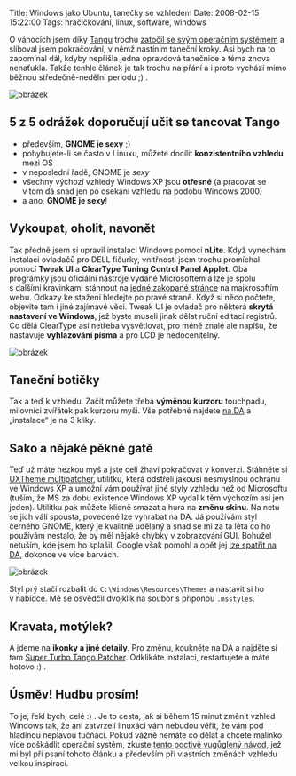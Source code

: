 Title: Windows jako Ubuntu, tanečky se vzhledem
Date: 2008-02-15 15:22:00
Tags: hračičkování, linux, software, windows

O vánocích jsem díky [Tangu](http://tango.freedesktop.org/) trochu [zatočil se svým operačním systémem]({filename}2007-12-28_tango-s-okny.md) a sliboval jsem pokračování, v němž nastíním taneční kroky. Asi bych na to zapomínal dál, kdyby nepřišla jedna opravdová tanečnice a téma znova nenaťukla. Takže tenhle článek je tak trochu na přání a i proto vychází mimo běžnou středečně-nedělní periodu ;) .

![obrázek]({static}/images/39.jpg)

## 5 z 5 odrážek doporučují učit se tancovat Tango

-   především, **GNOME je sexy** ;)
-   pohybujete-li se často v Linuxu, můžete docílit **konzistentního vzhledu** mezi OS
-   v neposlední řadě, GNOME je *sexy*
-   všechny výchozí vzhledy Windows XP jsou **otřesné** (a pracovat se v tom dá snad jen po osekání vzhledu na podobu Windows 2000)
-   a ano, **GNOME je sexy**!

## Vykoupat, oholit, navonět

Tak předně jsem si upravil instalaci Windows pomocí **nLite**. Když vynechám instalaci ovladačů pro DELL fičurky, vnitřnosti jsem trochu promíchal pomocí **Tweak UI** a **ClearType Tuning Control Panel Applet**. Oba prográmky jsou oficiální nástroje vydané Microsoftem a lze je spolu s dalšími kravinkami stáhnout na [jedné zakopané stránce](http://www.microsoft.com/windowsxp/downloads/powertoys/xppowertoys.mspx) na majkrosoftím webu. Odkazy ke stažení hledejte po pravé straně. Když si něco počtete, objevíte tam i jiné zajímavé věci. Tweak UI je ovladač pro některá **skrytá nastavení ve Windows**, jež byste museli jinak dělat ruční editací registrů. Co dělá ClearType asi netřeba vysvětlovat, pro méně znalé ale napíšu, že nastavuje **vyhlazování písma** a pro LCD je nedocenitelný.

![obrázek]({static}/images/40.jpg)

## Taneční botičky

Tak a teď k vzhledu. Začít můžete třeba **výměnou kurzoru** touchpadu, milovníci zvířátek pak kurzoru myši. Vše potřebné
najdete [na DA](http://nordlicht.deviantart.com/art/Ubuntu-quot-Human-quot-Cursors-35930998) a „instalace“ je na 3 kliky.

## Sako a nějaké pěkné gatě

Teď už máte hezkou myš a jste celí žhaví pokračovat v konverzi. Stáhněte si [UXTheme multipatcher](http://www.softpedia.com/get/System/OS-Enhancements/UXTheme-MultiPatcher.shtml), utilitku, která odstřelí jakousi nesmyslnou ochranu ve Windows XP a umožní vám používat jiné styly vzhledu než od Microsoftu (tuším, že MS za dobu existence Windows XP vydal k těm výchozím asi jen jeden). Utilitku pak můžete klidně smazat a hurá na **změnu skinu**. Na netu se jich válí spousta, povedené lze vyhrabat na DA. Já používám styl černého GNOME, který je kvalitně udělaný a snad se mi za ta léta co ho používám nestalo, že by měl nějaké chybky v zobrazování GUI. Bohužel netuším, kde jsem ho splašil. Google však pomohl a opět jej [lze spatřit na DA](http://hsn.deviantart.com/art/Clearlooks-0-6-Black-31325014?offset=40), dokonce ve více barvách.

![obrázek]({static}/images/41.jpg)

Styl prý stačí rozbalit do `C:\Windows\Resources\Themes` a nastavit si ho v nabídce. Mě se osvědčil dvojklik na soubor s příponou `.msstyles`.

## Kravata, motýlek?

A jdeme na **ikonky a jiné detaily**. Pro změnu, koukněte na DA a najděte si tam [Super Turbo Tango Patcher](http://www.deviantart.com/deviation/27940418/). Odklikáte instalaci, restartujete a máte hotovo :) .

## Úsměv! Hudbu prosím!

To je, řekl bych, celé :) . Je to cesta, jak si během 15 minut změnit vzhled Windows tak, že ani zatvrzelí linuxáci vám nebudou věřit, že vám pod hladinou neplavou tučňáci. Pokud vážně nemáte co dělat a chcete malinko více poškádlit operační systém, zkuste [tento poctivě vugůglený návod](http://www.manast.com/2007/04/03/make-windows-xp-look-like-ubuntu-linux/), jež mi byl při psaní tohoto článku a především při vlastních změnách vzhledu velkou inspirací.

